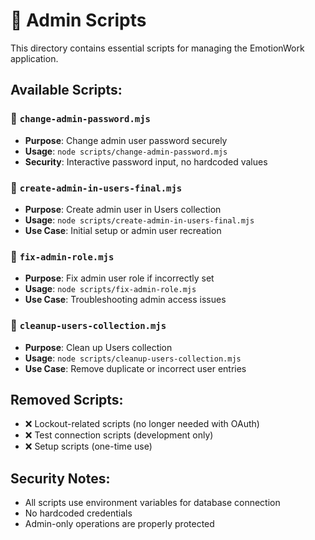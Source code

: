 # 📜 Admin Scripts

This directory contains essential scripts for managing the EmotionWork application.

## **Available Scripts:**

### **🔐 `change-admin-password.mjs`**

- **Purpose**: Change admin user password securely
- **Usage**: `node scripts/change-admin-password.mjs`
- **Security**: Interactive password input, no hardcoded values

### **👤 `create-admin-in-users-final.mjs`**

- **Purpose**: Create admin user in Users collection
- **Usage**: `node scripts/create-admin-in-users-final.mjs`
- **Use Case**: Initial setup or admin user recreation

### **🔄 `fix-admin-role.mjs`**

- **Purpose**: Fix admin user role if incorrectly set
- **Usage**: `node scripts/fix-admin-role.mjs`
- **Use Case**: Troubleshooting admin access issues

### **🧹 `cleanup-users-collection.mjs`**

- **Purpose**: Clean up Users collection
- **Usage**: `node scripts/cleanup-users-collection.mjs`
- **Use Case**: Remove duplicate or incorrect user entries

## **Removed Scripts:**

- ❌ Lockout-related scripts (no longer needed with OAuth)
- ❌ Test connection scripts (development only)
- ❌ Setup scripts (one-time use)

## **Security Notes:**

- All scripts use environment variables for database connection
- No hardcoded credentials
- Admin-only operations are properly protected
